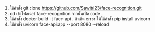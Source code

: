 1. ใช้คำสั่ง git clone https://github.com/Sawitri23/face-recognition.git
2. cd เข้าโฟลเดอร์ face-recognition จากนั้นเปิด code .
3. ใช้คำสั่ง docker build -t face-api .
ถ้าเกิด error ให้ใช้คำสั่ง pip install uvicorn
4. ใช้คำสั่ง uvicorn face-api:app --port 8080 --reload
